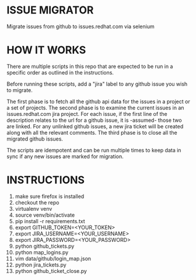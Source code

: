 # ISSUE MIGRATOR

Migrate issues from github to issues.redhat.com via selenium

# HOW IT WORKS

There are multiple scripts in this repo that are expected to be run in a specific order as outlined in the instructions.

Before running these scripts, add a "jira" label to any github issue you wish to migrate.

The first phase is to fetch all the github api data for the issues in a project or a set of projects. The second phase is 
to examine the current issues in an issues.redhat.com jira project. For each issue, if the first line of the description
relates to the url for a github issue, it is -assumed- those two are linked. For any unlinked github issues, a new jira
ticket will be created along with all the relevant comments. The third phase is to close all the migrated github issues.

The scripts are idempotent and can be run multiple times to keep data in sync if any new issues are marked for migration.


# INSTRUCTIONS

1. make sure firefox is installed
2. checkout the repo
3. virtualenv venv
4. source venv/bin/activate
5. pip install -r requirements.txt
6. export GITHUB_TOKEN=<YOUR_TOKEN>
7. export JIRA_USERNAME=<YOUR_USERNAME>
8. export JIRA_PASSWORD=<YOUR_PASSWORD>
9. python github_tickets.py
10. python map_logins.py
11. vim data/github/login_map.json
12. python jira_tickets.py
13. python github_ticket_close.py
